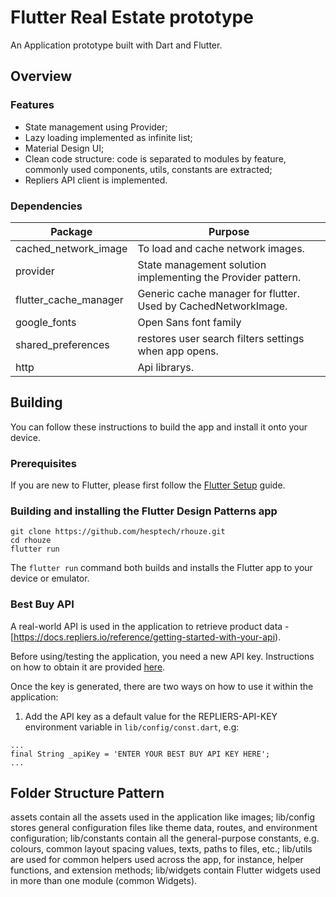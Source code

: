 # Flutter Real Estate prototype

An Application prototype built with Dart and Flutter.

## Overview

### Features

- State management using Provider;
- Lazy loading implemented as infinite list;
- Material Design UI;
- Clean code structure: code is separated to modules by feature, commonly used components, utils, constants are extracted;
- Repliers API client is implemented.

### Dependencies

| Package               | Purpose                                                                                                                    |
| --------------------- | -------------------------------------------------------------------------------------------------------------------------- |
| cached_network_image  | To load and cache network images.                                                                                          |
| provider              | State management solution implementing the Provider pattern.                                                               |
| flutter_cache_manager | Generic cache manager for flutter. Used by CachedNetworkImage.                                                             |
| google_fonts          | Open Sans font family                                                                                                      |
| shared_preferences    | restores user search filters settings when app opens.                                                                      |
| http                  | Api librarys.                                                                                                              |


## Building

You can follow these instructions to build the app and install it onto your device.

### Prerequisites

If you are new to Flutter, please first follow the [Flutter Setup](https://flutter.dev/setup/) guide.

### Building and installing the Flutter Design Patterns app

```
git clone https://github.com/hesptech/rhouze.git
cd rhouze
flutter run
```

The `flutter run` command both builds and installs the Flutter app to your device or emulator.

### Best Buy API

A real-world API is used in the application to retrieve product data - [https://docs.repliers.io/reference/getting-started-with-your-api).

Before using/testing the application, you need a new API key. Instructions on how to obtain it are provided [here](https://www.repliers.com/request-access).

Once the key is generated, there are two ways on how to use it within the application:

1. Add the API key as a default value for the REPLIERS-API-KEY environment variable in `lib/config/const.dart`, e.g:

```
...
final String _apiKey = 'ENTER YOUR BEST BUY API KEY HERE';
...
```

## Folder Structure Pattern

assets contain all the assets used in the application like images;
lib/config stores general configuration files like theme data, routes, and environment configuration;
lib/constants contain all the general-purpose constants, e.g. colours, common layout spacing values, texts, paths to files, etc.;
lib/utils are used for common helpers used across the app, for instance, helper functions, and extension methods;
lib/widgets contain Flutter widgets used in more than one module (common Widgets).
